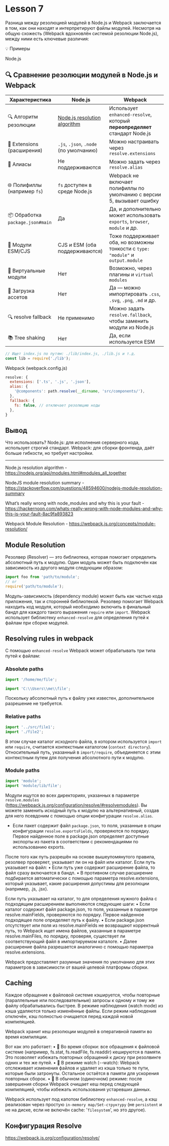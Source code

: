 # Lesson 7

Разница между резолюцией модулей в Node.js и Webpack заключается в том, как они находят и интерпретируют файлы модулей. Несмотря на общую схожесть (Webpack вдохновлён системой резолюции Node.js), между ними есть ключевые различия:

💡 Примеры

Node.js

## 🔍 Сравнение резолюции модулей в Node.js и Webpack

| Характеристика                    | Node.js                                                                 | Webpack                                                                       |
|----------------------------------|-------------------------------------------------------------------------|--------------------------------------------------------------------------------|
| 🔍 Алгоритм резолюции            | [Node.js resolution algorithm](https://nodejs.org/api/modules.html#modules_all_together) | Использует `enhanced-resolve`, который **переопределяет** стандарт Node.js    |
| 📁 Extensions (расширения)       | `.js`, `.json`, `.node` (по умолчанию)                                 | Можно настраивать через `resolve.extensions`                                   |
| 📌 Алиасы                        | Не поддерживаются                                                      | Можно задать через `resolve.alias`                                             |
| 🌐 Полифиллы (например `fs`)     | `fs` доступен в среде Node.js                                           | Webpack не включает полифиллы по умолчанию с версии 5, вызывает ошибку         |
| 📦 Обработка `package.json#main`| Да                                                                      | Да, и дополнительно может использовать `exports`, `browser`, `module` и др.    |
| 🌲 Модули ESM/CJS                | CJS и ESM (оба поддерживаются)                                         | Тоже поддерживает оба, но возможны тонкости с `type: "module"` и `output.module` |
| 🧱 Виртуальные модули            | Нет                                                                     | Возможно, через плагины и `virtual modules`                                     |
| 📁 Загрузка ассетов              | Нет                                                                     | Да — можно импортировать `.css`, `.svg`, `.png`, `.md` и др.                   |
| 🔍 resolve fallback              | Не применимо                                                           | Можно задать `resolve.fallback`, чтобы заменить модули из Node.js              |
| 📚 Tree shaking                  | Нет                                                                     | Да, если используется ESM                                                      |

```js
// Ищет index.js по путям: ./lib/index.js, ./lib.js и т.д.
const lib = require('./lib');
```

Webpack (webpack.config.js)

```js
resolve: {
  extensions: ['.ts', '.js', '.json'],
  alias: {
    '@components': path.resolve(__dirname, 'src/components/'),
  },
  fallback: {
    fs: false, // отключает резолюцию ноды
  },
}
```

## Вывод

Что использовать?
Node.js: для исполнения серверного кода, использует строгий стандарт.
Webpack: для сборки фронтенда, даёт больше гибкости, но требует настройки.

---

Node.js resolution algorithm - https://nodejs.org/api/modules.html#modules_all_together

NodeJS module resolution summary - https://stackoverflow.com/questions/48594600/nodejs-module-resolution-summary

What’s really wrong with node_modules and why this is your fault - https://hackernoon.com/whats-really-wrong-with-node-modules-and-why-this-is-your-fault-8ac9fa893823

Webpack Module Resolution - https://webpack.js.org/concepts/module-resolution/


## Module Resolution

Резолвер (Resolver) — это библиотека, которая помогает определить абсолютный путь к модулю. Один модуль может быть подключён как зависимость из другого модуля следующим образом:

```js
import foo from 'path/to/module';
// or
require('path/to/module');
```

Модуль-зависимость (dependency module) может быть как частью кода приложения, так и сторонней библиотекой. Резолвер помогает Webpack находить код модуля, который необходимо включить в финальный бандл для каждого такого выражения `require` или `import`. Webpack использует библиотеку `enhanced-resolve` для определения путей к файлам при сборке модулей.

## Resolving rules in webpack

С помощью `enhanced-resolve` Webpack может обрабатывать три типа путей к файлам:

### Absolute paths

```js
import '/home/me/file';

import 'C:\\Users\\me\\file';
```

Поскольку абсолютный путь к файлу уже известен, дополнительное разрешение не требуется.

### Relative paths

```js
import '../src/file1';
import './file2';
```

В этом случае каталог исходного файла, в котором используется `import` или `require`, считается контекстным каталогом (`context directory`). Относительный путь, указанный в `import/require`, объединяется с этим контекстным путем для получения абсолютного пути к модулю.

### Module paths

```js
import 'module';
import 'module/lib/file';
```

Модули ищутся во всех директориях, указанных в параметре `resolve.modules` (https://webpack.js.org/configuration/resolve/#resolvemodules). Вы можете заменить исходный путь к модулю на альтернативный, создав для него псевдоним с помощью опции конфигурации `resolve.alias`.

- Если пакет содержит файл `package.json`, то поля, указанные в опции конфигурации `resolve.exportsFields`, проверяются по порядку. Первое найденное поле в package.json определяет доступные экспорты из пакета в соответствии с рекомендациями по использованию exports.

После того как путь разрешён на основе вышеупомянутого правила, резолвер проверяет, указывает ли он на файл или каталог. Если путь указывает на файл:
 • Если путь уже содержит расширение файла, то файл сразу включается в бандл.
 • В противном случае расширение подбирается автоматически с помощью параметра resolve.extensions, который указывает, какие расширения допустимы для резолюции (например, .js, .jsx).

Если путь указывает на каталог, то для определения нужного файла с подходящим расширением выполняются следующие шаги:
 • Если каталог содержит файл package.json, то поля, указанные в параметре resolve.mainFields, проверяются по порядку. Первое найденное подходящее поле определяет путь к файлу.
 • Если package.json отсутствует или поля из resolve.mainFields не возвращают корректный путь, то Webpack ищет имена файлов, указанные в параметре resolve.mainFiles, по порядку, проверяя, существует ли соответствующий файл в импортируемом каталоге.
 • Далее расширение файла разрешается аналогично с помощью параметра resolve.extensions.

Webpack предоставляет разумные значения по умолчанию для этих параметров в зависимости от вашей целевой платформы сборки.

## Caching

Каждое обращение к файловой системе кэшируется, чтобы повторные (параллельные или последовательные) запросы к одному и тому же файлу обрабатывались быстрее. В режиме наблюдения (watch mode) из кэша удаляются только изменённые файлы. Если режим наблюдения отключён, кэш полностью очищается перед каждой новой компиляцией.

Webpack хранит кеш резолюции модулей в оперативной памяти во время компиляции.

Вот как это работает:
 • 🧠 Во время сборки: все обращения к файловой системе (например, fs.stat, fs.readFile, fs.readdir) кешируются в памяти. Это позволяет избежать повторных обращений к диску при резолвинге одних и тех же путей.
 • 🔁 В режиме watch (--watch): Webpack отслеживает изменения файлов и удаляет из кэша только те пути, которые были затронуты. Остальное остаётся в памяти для ускорения повторных сборок.
 • 🧹 В обычном (одиночном) режиме: после завершения сборки Webpack очищает кеш перед следующей компиляцией, чтобы избежать использования устаревших данных.

Webpack использует под капотом библиотеку `enhanced-resolve`, а кэш реализован через простую `in-memory map/Set-структуру` (не `persistent` и не на диске, если не включён cache: '`filesystem`', но это другое).

## Конфигурация Resolve
https://webpack.js.org/configuration/resolve/
